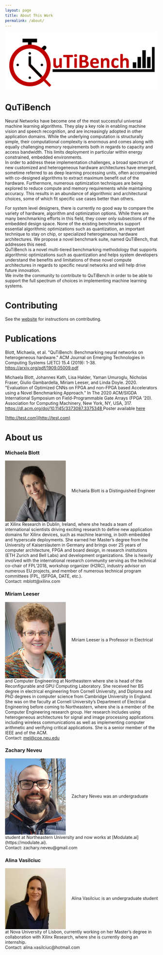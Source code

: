 ```yaml
---
layout: page
title: About This Work
permalink: /about/
---
```


![logo](../images/QuTiBench_Logo.png)

# QuTiBench
Neural Networks have become one of the most successful universal machine learning algorithms. 
They play a key role in enabling machine vision and speech recognition, and are increasingly 
adopted in other application domains. 
While the underlying computation is structurally simple, their computational complexity is enormous 
and comes along with equally challenging memory requirements both in regards to capacity and access bandwidth. 
This limits deployment in particular within energy constrained, embedded environments.  
In order to address these implementation challenges, a broad spectrum of new customized and heterogeneous 
hardware architectures have emerged, sometime referred to as deep learning processing units, 
often accompanied with co-designed algorithms to extract maximum benefit out of the hardware. 
Furthermore, numerous optimization techniques are being explored to reduce 
compute and memory requirements while maintaining accuracy.
This results in an abundance of algorithmic and architectural choices, some of which fit specific use cases 
better than others.  

For system level designers, there is currently no good way to compare the variety of hardware, algorithm and 
optimization options. While there are many benchmarking efforts in this field, they cover only subsections of 
the embedded design space.  None of the existing benchmarks support essential algorithmic optimizations such as 
quantization, an important technique to stay on chip, or specialized heterogeneous hardware architectures. 
We propose a novel benchmark suite, named QuTiBench, that addresses this need.  
QuTiBench is a novel multi-tiered benchmarking methodology that supports algorithmic optimizations such as 
quantization and helps system developers understand the benefits and limitations of these novel compute architectures 
in regards to specific neural networks and will help drive future innovation.  
We invite the community to contribute to QuTiBench in order to be able to support the full spectrum of choices 
in implementing machine learning systems.

# Contributing
See the [website](https://rcl-lab.github.io/Qutibench_Web/contributing/meta/2020/04/09/Contributing.html) for instructions on contributing.

# Publications
Blott, Michaela, et al. "QuTiBench: Benchmarking neural networks on heterogeneous hardware." ACM Journal on Emerging Technologies in Computing Systems (JETC) 15.4 (2019): 1-38. [https://arxiv.org/pdf/1909.05009.pdf ](https://arxiv.org/pdf/1909.05009.pdf)

Michaela Blott, Johannes Kath, Lisa Halder, Yaman Umuroglu, Nicholas Fraser, Giulio Gambardella, Miriam Leeser, and Linda Doyle. 2020. "Evaluation of Optimized CNNs on FPGA and non-FPGA based Accelerators using a Novel Benchmarking Approach." In The 2020 ACM/SIGDA International Symposium on Field-Programmable Gate Arrays (FPGA ’20). Association for Computing Machinery, New York, NY, USA, 317. [https://dl.acm.org/doi/10.1145/3373087.3375348 ](https://dl.acm.org/doi/10.1145/3373087.3375348) Poster available [here](https://github.com/michaelablott/QuTiBench/blob/master/Publications/FPGA2020_EvalCNNs_Poster.pdf)

[http://test.com](http://test.com)

# About us

### Michaela Blott
<img align="center" src="../images/michaela_blott.png" alt="drawing" style="width:200px;height:200px;padding-right: 15px;"/>
Michaela Blott is a Distinguished Engineer at Xilinx Research in Dublin, Ireland, where she heads a team of international scientists driving exciting research to define new application domains for Xilinx devices, such as machine learning, in both embedded and hyperscale deployments. She earned her Master’s degree from the University of Kaiserslautern in Germany and brings over 25 years of computer architecture, FPGA and board design, in research institutions (ETH Zurich and Bell Labs) and development organizations. She is heavily involved with the international research community serving as the technical co-chair of FPL’2018, workshop organizer (H2RC), industry advisor on numerous EU projects, and member of numerous technical program committees (FPL, ISFPGA, DATE, etc.).
<br />
Contact: mblott@xilinx.com
 
### Miriam Leeser
<img align="center" src="../images/miriam_leeser.png" alt="drawing" style="width:200px;height:250px;padding-right: 15px;"/>
Miriam Leeser is a Professor in Electrical and Computer Engineering at Northeastern where she is head of the Reconfigurable and GPU Computing Laboratory.  She received her BS degree in electrical engineering from Cornell University, and Diploma and PhD degrees in computer science from Cambridge University in England. She was on the faculty at Cornell University’s Department of Electrical Engineering before coming to Northeastern, where she is a member of the Computer Engineering research group. Her research includes using heterogeneous architectures for signal and image processing applications including wireless communications as well as implementing computer arithmetic and verifying critical applications. She is a senior member of the IEEE and of the ACM.
<br />
Contact: <a href="https://coe.northeastern.edu/Research/rcl/members/MEL/index.html">mel@coe.neu.edu</a>

### Zachary Neveu 
<img align="center" src="../images/zach_neveu.jpg" alt="drawing" style="width:200px;height:250px;padding-right: 15px;"/> 
Zachary Neveu was an undergraduate student at Northeastern University and now works at [Modulate.ai](https://modulate.ai).
<br />
Contact: zachary.neveu@gmail.com
 
 
### Alina Vasilciuc 
<img align="center" src="../images/alina_vasilciuc.png" alt="drawing" style="width:200px;height:200px;padding-right: 15px;"/> 
Alina Vasilciuc is an undergraduate student at Nova University of Lisbon, currently working on her Master’s degree in collaboration with Xilinx Research, where she is currently doing an internship.
<br />
Contact: alina.vasilciuc@hotmail.com

